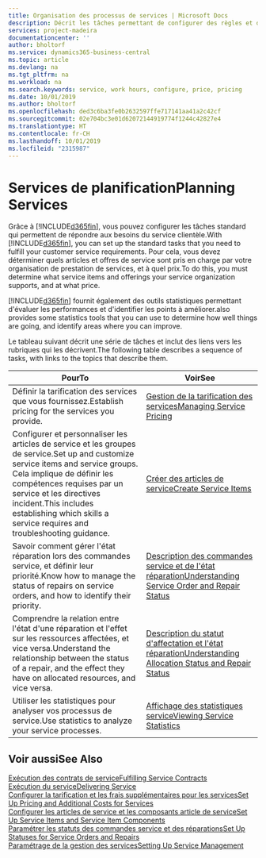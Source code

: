 ```yaml
---
title: Organisation des processus de services | Microsoft Docs
description: Décrit les tâches permettant de configurer des règles et des valeurs pour définir vos stratégies de services et vos processus de vente.
services: project-madeira
documentationcenter: ''
author: bholtorf
ms.service: dynamics365-business-central
ms.topic: article
ms.devlang: na
ms.tgt_pltfrm: na
ms.workload: na
ms.search.keywords: service, work hours, configure, price, pricing
ms.date: 10/01/2019
ms.author: bholtorf
ms.openlocfilehash: ded3c6ba3fe0b2632597ffe717141aa41a2c42cf
ms.sourcegitcommit: 02e704bc3e01d62072144919774f1244c42827e4
ms.translationtype: HT
ms.contentlocale: fr-CH
ms.lasthandoff: 10/01/2019
ms.locfileid: "2315987"
---
```

# <a name="planning-services"></a><span data-ttu-id="fc245-103">Services de planification</span><span class="sxs-lookup"><span data-stu-id="fc245-103">Planning Services</span></span>
<span data-ttu-id="fc245-104">Grâce à [!INCLUDE[d365fin](includes/d365fin_md.md)], vous pouvez configurer les tâches standard qui permettent de répondre aux besoins du service clientèle.</span><span class="sxs-lookup"><span data-stu-id="fc245-104">With [!INCLUDE[d365fin](includes/d365fin_md.md)], you can set up the standard tasks that you need to fulfill your customer service requirements.</span></span> <span data-ttu-id="fc245-105">Pour cela, vous devez déterminer quels articles et offres de service sont pris en charge par votre organisation de prestation de services, et à quel prix.</span><span class="sxs-lookup"><span data-stu-id="fc245-105">To do this, you must determine what service items and offerings your service organization supports, and at what price.</span></span>   

[!INCLUDE[d365fin](includes/d365fin_md.md)] <span data-ttu-id="fc245-106">fournit également des outils statistiques permettant d'évaluer les performances et d'identifier les points à améliorer.</span><span class="sxs-lookup"><span data-stu-id="fc245-106">also provides some statistics tools that you can use to determine how well things are going, and identify areas where you can improve.</span></span>
  
<span data-ttu-id="fc245-107">Le tableau suivant décrit une série de tâches et inclut des liens vers les rubriques qui les décrivent.</span><span class="sxs-lookup"><span data-stu-id="fc245-107">The following table describes a sequence of tasks, with links to the topics that describe them.</span></span>   
  
|<span data-ttu-id="fc245-108">**Pour**</span><span class="sxs-lookup"><span data-stu-id="fc245-108">**To**</span></span>|<span data-ttu-id="fc245-109">**Voir**</span><span class="sxs-lookup"><span data-stu-id="fc245-109">**See**</span></span>|  
|------------|-------------|  
|<span data-ttu-id="fc245-110">Définir la tarification des services que vous fournissez.</span><span class="sxs-lookup"><span data-stu-id="fc245-110">Establish pricing for the services you provide.</span></span>|[<span data-ttu-id="fc245-111">Gestion de la tarification des services</span><span class="sxs-lookup"><span data-stu-id="fc245-111">Managing Service Pricing</span></span>](service-service-price-management.md)|
|<span data-ttu-id="fc245-112">Configurer et personnaliser les articles de service et les groupes de service.</span><span class="sxs-lookup"><span data-stu-id="fc245-112">Set up and customize service items and service groups.</span></span> <span data-ttu-id="fc245-113">Cela implique de définir les compétences requises par un service et les directives incident.</span><span class="sxs-lookup"><span data-stu-id="fc245-113">This includes establishing which skills a service requires and troubleshooting guidance.</span></span>| [<span data-ttu-id="fc245-114">Créer des articles de service</span><span class="sxs-lookup"><span data-stu-id="fc245-114">Create Service Items</span></span>](service-how-to-create-service-items.md)|  
|<span data-ttu-id="fc245-115">Savoir comment gérer l'état réparation lors des commandes service, et définir leur priorité.</span><span class="sxs-lookup"><span data-stu-id="fc245-115">Know how to manage the status of repairs on service orders, and how to identify their priority.</span></span>|[<span data-ttu-id="fc245-116">Description des commandes service et de l'état réparation</span><span class="sxs-lookup"><span data-stu-id="fc245-116">Understanding Service Order and Repair Status</span></span>](service-service-order-status-and-repair-status.md)|  
|<span data-ttu-id="fc245-117">Comprendre la relation entre l'état d'une réparation et l'effet sur les ressources affectées, et vice versa.</span><span class="sxs-lookup"><span data-stu-id="fc245-117">Understand the relationship between the status of a repair, and the effect they have on allocated resources, and vice versa.</span></span>|[<span data-ttu-id="fc245-118">Description du statut d'affectation et l'état réparation</span><span class="sxs-lookup"><span data-stu-id="fc245-118">Understanding Allocation Status and Repair Status</span></span>](service-allocation-status-and-repair-status.md)|  
|<span data-ttu-id="fc245-119">Utiliser les statistiques pour analyser vos processus de service.</span><span class="sxs-lookup"><span data-stu-id="fc245-119">Use statistics to analyze your service processes.</span></span> | [<span data-ttu-id="fc245-120">Affichage des statistiques service</span><span class="sxs-lookup"><span data-stu-id="fc245-120">Viewing Service Statistics</span></span>](service-service-statistics.md) |

## <a name="see-also"></a><span data-ttu-id="fc245-121">Voir aussi</span><span class="sxs-lookup"><span data-stu-id="fc245-121">See Also</span></span>
[<span data-ttu-id="fc245-122">Exécution des contrats de service</span><span class="sxs-lookup"><span data-stu-id="fc245-122">Fulfilling Service Contracts</span></span>](service-fulfill-service-contracts.md)  
[<span data-ttu-id="fc245-123">Exécution du service</span><span class="sxs-lookup"><span data-stu-id="fc245-123">Delivering Service</span></span>](service-deliver-service.md)  
[<span data-ttu-id="fc245-124">Configurer la tarification et les frais supplémentaires pour les services</span><span class="sxs-lookup"><span data-stu-id="fc245-124">Set Up Pricing and Additional Costs for Services</span></span>](service-how-setup-service-costs-pricing.md)  
[<span data-ttu-id="fc245-125">Configurer les articles de service et les composants article de service</span><span class="sxs-lookup"><span data-stu-id="fc245-125">Set Up Service Items and Service Item Components</span></span>](service-how-setup-service-items.md)  
[<span data-ttu-id="fc245-126">Paramétrer les statuts des commandes service et des réparations</span><span class="sxs-lookup"><span data-stu-id="fc245-126">Set Up Statuses for Service Orders and Repairs</span></span>](service-order-repair-status.md)  
[<span data-ttu-id="fc245-127">Paramétrage de la gestion des services</span><span class="sxs-lookup"><span data-stu-id="fc245-127">Setting Up Service Management</span></span>](service-setup-service.md)  
